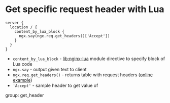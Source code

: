 # Get specific request header with Lua

```nginx
server {
  location / {
    content_by_lua_block {
      ngx.say(ngx.req.get_headers()['Accept'])
    }
  }
}
```

- `content_by_lua_block` - [lib:nginx-lua](/nginx-lua/how-to-install-nginx-lua-module-in-ubuntu-ubuntuversion) module directive to specify block of Lua code
- `ngx.say` - output given text to client
- `ngx.req.get_headers()` - returns table with request headers ([online example](http://lua.onelinerhub.com/get_header))
- `'Accept'` - sample header to get value of

group: get_header


